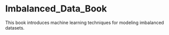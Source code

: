 # Imbalanced_Data_Book
This book introduces machine learning techniques for modeling imbalanced datasets.
